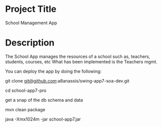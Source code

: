 # Project Title
School Management App

# Description

The School App manages the resources of a school such as, teachers, students, courses, etc
What has been implemented is the Teachers mgmt.

You can deploy the app by doing the following:

git clone git@github.com:a8anassis/swing-app7-soa-dev.git

cd school-app7-pro

get a snap of the db schema and data

mvn clean package

java -Xmx1024m -jar school-app7.jar

